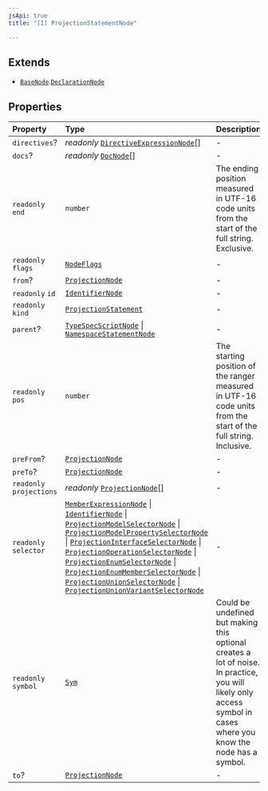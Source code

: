 ```yaml
---
jsApi: true
title: "[I] ProjectionStatementNode"

---
```

## Extends

- [`BaseNode`](Interface.BaseNode.md).[`DeclarationNode`](Interface.DeclarationNode.md)

## Properties

| Property | Type | Description |
| :------ | :------ | :------ |
| `directives`? | *readonly* [`DirectiveExpressionNode`](Interface.DirectiveExpressionNode.md)[] | - |
| `docs`? | *readonly* [`DocNode`](Interface.DocNode.md)[] | - |
| `readonly` `end` | `number` | The ending position measured in UTF-16 code units from the start of the<br />full string. Exclusive. |
| `readonly` `flags` | [`NodeFlags`](Enumeration.NodeFlags.md) | - |
| `from`? | [`ProjectionNode`](Interface.ProjectionNode.md) | - |
| `readonly` `id` | [`IdentifierNode`](Interface.IdentifierNode.md) | - |
| `readonly` `kind` | [`ProjectionStatement`](Enumeration.SyntaxKind.md#projectionstatement) | - |
| `parent`? | [`TypeSpecScriptNode`](Interface.TypeSpecScriptNode.md) \| [`NamespaceStatementNode`](Interface.NamespaceStatementNode.md) | - |
| `readonly` `pos` | `number` | The starting position of the ranger measured in UTF-16 code units from the<br />start of the full string. Inclusive. |
| `preFrom`? | [`ProjectionNode`](Interface.ProjectionNode.md) | - |
| `preTo`? | [`ProjectionNode`](Interface.ProjectionNode.md) | - |
| `readonly` `projections` | *readonly* [`ProjectionNode`](Interface.ProjectionNode.md)[] | - |
| `readonly` `selector` | [`MemberExpressionNode`](Interface.MemberExpressionNode.md) \| [`IdentifierNode`](Interface.IdentifierNode.md) \| [`ProjectionModelSelectorNode`](Interface.ProjectionModelSelectorNode.md) \| [`ProjectionModelPropertySelectorNode`](Interface.ProjectionModelPropertySelectorNode.md) \| [`ProjectionInterfaceSelectorNode`](Interface.ProjectionInterfaceSelectorNode.md) \| [`ProjectionOperationSelectorNode`](Interface.ProjectionOperationSelectorNode.md) \| [`ProjectionEnumSelectorNode`](Interface.ProjectionEnumSelectorNode.md) \| [`ProjectionEnumMemberSelectorNode`](Interface.ProjectionEnumMemberSelectorNode.md) \| [`ProjectionUnionSelectorNode`](Interface.ProjectionUnionSelectorNode.md) \| [`ProjectionUnionVariantSelectorNode`](Interface.ProjectionUnionVariantSelectorNode.md) | - |
| `readonly` `symbol` | [`Sym`](Interface.Sym.md) | Could be undefined but making this optional creates a lot of noise. In practice,<br />you will likely only access symbol in cases where you know the node has a symbol. |
| `to`? | [`ProjectionNode`](Interface.ProjectionNode.md) | - |
